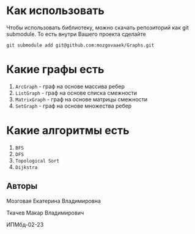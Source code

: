 # Как использовать

Чтобы использовать библиотеку, можно скачать репозиторий как git submodule. То есть внутри Вашего проекта сделайте

```shell
git submodule add git@github.com:mozgovaaek/Graphs.git
```
# Какие графы есть
1. `ArcGraph` - граф на основе массива ребер
2. `ListGraph` - граф на основе списка смежности
3. `MatrixGraph` - граф на основе матрицы смежности
4. `SetGraph` - граф на основе множества ребер

# Какие алгоритмы есть
1. `BFS`
2. `DFS`
3. `Topological Sort`
4. `Dijkstra`

## Авторы
Мозговая Екатерина Владимировна

Ткачев Макар Владимирович

ИПМбд-02-23

